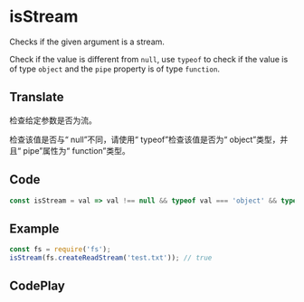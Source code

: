 # isStream

Checks if the given argument is a stream.

Check if the value is different from `null`, use `typeof` to check if the value is of type `object` and the `pipe` property is of type `function`.

## Translate

检查给定参数是否为流。

检查该值是否与“ null”不同，请使用“ typeof”检查该值是否为“ object”类型，并且“ pipe”属性为“ function”类型。

## Code

```js
const isStream = val => val !== null && typeof val === 'object' && typeof val.pipe === 'function';
```

## Example

```js
const fs = require('fs');
isStream(fs.createReadStream('test.txt')); // true
```

## CodePlay

<template>
  <code-play codeplay-id="" />
</template>
